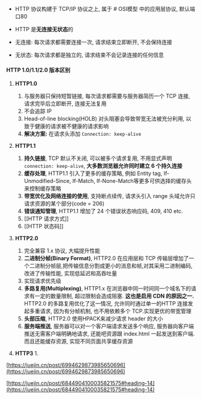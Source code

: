 -   HTTP 协议构建于 TCP/IP 协议之上, 属于 # OSI模型 中的应用层协议, 默认端口80
-   HTTP 是**无连接无状态**的

-   无连接: 每次请求都需要连接一次, 请求结束立即断开, 不会保持连接
-   无状态: 每次请求都是独立的, 请求结束不会记录连接的任何信息

#### HTTP 1.0/1.1/2.0 版本区别

1.  **HTTP1.0**

	1.  与服务器只保持短暂链接, 每次请求都需要与服务器简历一个 TCP 连接, 请求完毕后立即断开, 连接无法复用
	2.  不会追踪 IP
	4.  Head-of-line blocking(HOLB) 对头阻塞会导致带宽无法被充分利用, 以致于健康的请求被不健康的请求影响
	5.  **解决方案:** 在请求头添加 `Connection: keep-alive`

2.  **HTTP1.1**
	1.  **持久链接**, TCP 默认不关闭, 可以被多个请求复用, 不用显式声明 `connection: keep-alive`, **大多数浏览器允许同时建立 6 个持久连接**
	2.  **缓存处理**, HTTP1.1 引入了更多的缓存策略, 例如 Entity tag, If-Unmodified-Since, If-Match, If-None-Match等更多可供选择的缓存头来控制缓存策略
	4.  **带宽优化及网络连接的使用**, 支持断点续传, 请求头引入 range 头域允许只请求资源的某个部分(code = 206)
	5.  **错误通知管理**, HTTP1.1 增加了 24 个错误状态响应码, 409, 410 etc.
	6. [[HTTP 请求方式]]
	7. [[HTTP 状态码]]

3.  **HTTP2.0**
	1.  完全兼容 1.x 协议, 大幅提升性能
	2.  **二进制分帧(Binary Format)**, HTTP2.0 在应用层和 TCP 传输层增加了一个二进制分帧层,把传输信息分割成更小的消息和帧,对其采用二进制编码, 改进了传输性能, 实现低延迟和高吞吐量
	3.  实现请求优先级
	4.  **多路复用(Multiplexing)**, HTTP1.x 在浏览器中同一时间同一个域名下的请求有一定的数量限制, 超过限制会造成阻塞. **这也是启用 CDN 的原因之一.** HTTP2.0 的多路复用优化了这一情况, 允许同时通过单一的HTTP 连接发起多重请求, 因为有分帧机制, 也不用依赖多个 TCP.实现更优的带宽管理
	5.  **头部压缩**, HTTP2.0 使用HPACK来减少请求 header 的大小
	6.  **服务端推送**, 服务器可以对一个客户端请求发送多个响应, 服务器向客户端推送无需客户端明确地请求, 还能吧资源跟 index.html 一起发送到客户端. 而且还能缓存资源, 实现不同页面共享缓存资源
4.  **HTTP3**
	1.  

[https://juejin.cn/post/6994629873985650696](https://juejin.cn/post/6994629873985650696)

[https://juejin.cn/post/6844904100035821575#heading-14](https://juejin.cn/post/6844904100035821575#heading-14)